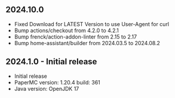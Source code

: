 <!-- https://developers.home-assistant.io/docs/add-ons/presentation#keeping-a-changelog -->

## 2024.10.0

- Fixed Download for LATEST Version to use User-Agent for curl
- Bump actions/checkout from 4.2.0 to 4.2.1
- Bump frenck/action-addon-linter from 2.15 to 2.17
- Bump home-assistant/builder from 2024.03.5 to 2024.08.2

## 2024.1.0 - Initial release

- Initial release
- PaperMC version: 1.20.4 build: 361
- Java version: OpenJDK 17
